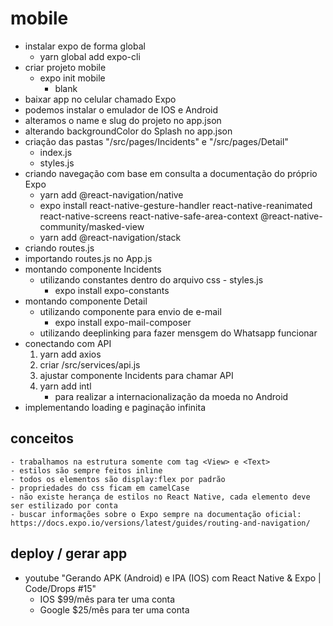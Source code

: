 # mobile

- instalar expo de forma global
    - yarn global add expo-cli
- criar projeto mobile
    - expo init mobile
        - blank
- baixar app no celular chamado Expo
- podemos instalar o emulador de IOS e Android
- alteramos o name e slug do projeto no app.json
- alterando backgroundColor do Splash no app.json
- criação das pastas "/src/pages/Incidents" e "/src/pages/Detail"
    - index.js
    - styles.js
- criando navegação com base em consulta a documentação do próprio Expo
    - yarn add @react-navigation/native
    - expo install react-native-gesture-handler react-native-reanimated react-native-screens react-native-safe-area-context @react-native-community/masked-view
    - yarn add @react-navigation/stack
- criando routes.js
- importando routes.js no App.js
- montando componente Incidents
    - utilizando constantes dentro do arquivo css - styles.js
        - expo install expo-constants
- montando componente Detail
    - utilizando componente para envio de e-mail
        - expo install expo-mail-composer
    - utilizando deeplinking para fazer mensgem do Whatsapp funcionar
- conectando com API
    1. yarn add axios
    2. criar /src/services/api.js
    3. ajustar componente Incidents para chamar API
    4. yarn add intl
        - para realizar a internacionalização da moeda no Android
- implementando loading e paginação infinita

## conceitos
    - trabalhamos na estrutura somente com tag <View> e <Text>
    - estilos são sempre feitos inline
    - todos os elementos são display:flex por padrão
    - propriedades do css ficam em camelCase
    - não existe herança de estilos no React Native, cada elemento deve ser estilizado por conta
    - buscar informações sobre o Expo sempre na documentação oficial: https://docs.expo.io/versions/latest/guides/routing-and-navigation/

## deploy / gerar app

- youtube "Gerando APK (Android) e IPA (IOS) com React Native & Expo | Code/Drops #15"
    - IOS $99/mês para ter uma conta
    - Google $25/mês para ter uma conta